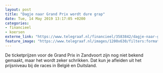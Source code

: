 ```yaml
---
layout: post
title: "Dagje naar Grand Prix wordt dure grap"
date: Tue, 14 May 2019 13:17:05 +0200
categories: 
- financieel 
- koersen 
externe_link: "https://www.telegraaf.nl/financieel/3583842/dagje-naar-grand-prix-wordt-dure-grap"
feature_image: "https://www.telegraaf.nl/images/1200x630/filters:format(jpeg):quality(80)/cdn-kiosk-api.telegraaf.nl/2ec10132-763a-11e9-a6fc-02c309bc01c1.jpg"
---
```


<p class="intro">De ticketprijzen voor de Grand Prix in Zandvoort zijn nog niet bekend gemaakt, maar het wordt zeker schrikken. Dat kun je afleiden uit het prijsniveau bij de races in België en Duitsland.</p>
